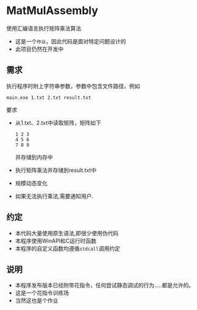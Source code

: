 # MatMulAssembly

使用汇编语言执行矩阵乘法算法

* 这是一个`作业`，因此代码是面对特定问题设计的
* 此项目仍然在开发中

## 需求

执行程序时附上字符串参数，参数中包含文件路径，例如

```
main.exe 1.txt 2.txt result.txt
```

要求

* 从1.txt、2.txt中读取矩阵，矩阵如下

  ```
  1 2 3
  4 5 6
  7 8 9
  ```

  并存储到内存中

* 执行矩阵乘法并存储到result.txt中

* 规模动态变化

* 如果无法执行乘法,需要通知用户.

## 约定

* 本代码大量使用原生语法,即很少使用伪代码
* 本程序使用WinAPI和C运行时函数
* 本程序的自定义函数均遵循`stdcall`调用约定

## 说明

* 本程序发布版本已经附带花指令，任何尝试静态调试的行为.....都是允许的。
* 这是一个花指令训练场
* 当然这也是个作业
